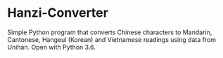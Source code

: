 # Hanzi-Converter
Simple Python program that converts Chinese characters to Mandarin, Cantonese, Hangeul (Korean) and Vietnamese readings using data from Unihan. Open with Python 3.6.
